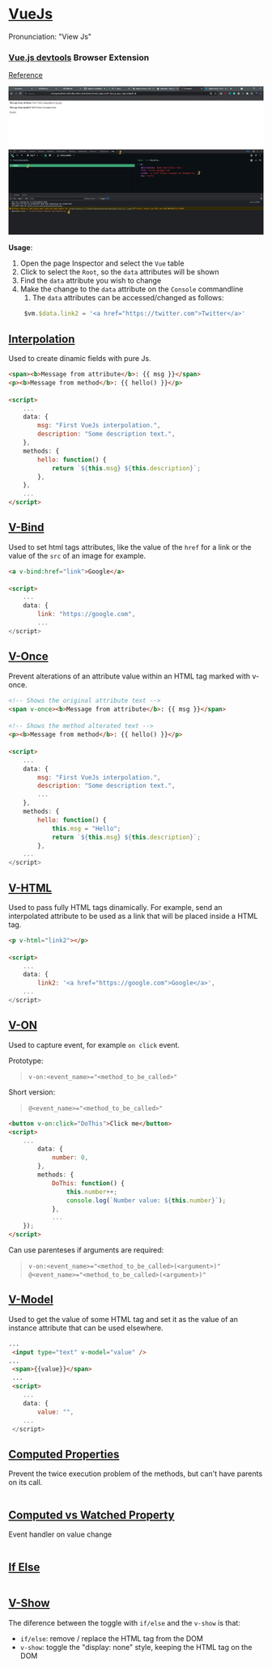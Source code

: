 # [VueJs](https://vuejs.org/)

Pronunciation: "View Js"

### [Vue.js devtools](https://chrome.google.com/webstore/detail/vuejs-devtools/ljjemllljcmogpfapbkkighbhhppjdbg/related?hl=pt-BR) Browser Extension

[Reference](https://v3.vuejs.org/guide/installation.html#vue-devtools)

![VueJsDevtools_BrowserExtension_UsageExample](../img/VueJsDevtools_BrowserExtension_UsageExample.jpg)

**Usage**:
1. Open the page Inspector and select the `Vue` table
2. Click to select the `Root`, so the `data` attributes will be shown
3. Find the `data` attribute you wish to change
4. Make the change to the `data` attribute on the `Console` commandline
   1. The `data` attributes can be accessed/changed as follows:
   ```js
    $vm.$data.link2 = '<a href="https://twitter.com">Twitter</a>'
   ```

## [Interpolation](https://v3.vuejs.org/guide/template-syntax.html#interpolations)

Used to create dinamic fields with pure Js.

```html
<span><b>Message from attribute</b>: {{ msg }}</span>
<p><b>Message from method</b>: {{ hello() }}</p>

<script>
    ...
    data: {
        msg: "First VueJs interpolation.",
        description: "Some description text.",
    },
    methods: {
        hello: function() {
            return `${this.msg} ${this.description}`;
        },
    },
    ...
</script>

```

## [V-Bind](https://v3.vuejs.org/api/directives.html#v-bind)

Used to set html tags attributes, like the value of the `href` for a link or the
value of the `src` of an image for example.

```html
<a v-bind:href="link">Google</a>

<script>
    ...
    data: {
        link: "https://google.com",
        ...
</script>
```

## [V-Once](https://v3.vuejs.org/api/directives.html#v-once)

Prevent alterations of an attribute value within an HTML tag marked with v-once.

```html
<!-- Shows the original attribute text -->
<span v-once><b>Message from attribute</b>: {{ msg }}</span>

<!-- Shows the method alterated text -->
<p><b>Message from method</b>: {{ hello() }}</p>

<script>
    ...
    data: {
        msg: "First VueJs interpolation.",
        description: "Some description text.",
        ...
    },
    methods: {
        hello: function() {
            this.msg = "Hello";
            return `${this.msg} ${this.description}`;
        },
    ...
</script>
```

## [V-HTML](https://v3.vuejs.org/api/directives.html#v-html)

Used to pass fully HTML tags dinamically. For example, send an interpolated
attribute to be used as a link that will be placed inside a HTML tag.

```html
<p v-html="link2"></p>

<script>
    ...
    data: {
        link2: '<a href="https://google.com">Google</a>',
    ...
</script>
```

## [V-ON](https://v3.vuejs.org/api/directives.html#v-on)

Used to capture event, for example `on click` event.

Prototype:
> `v-on:<event_name>="<method_to_be_called>"`

Short version:
> `@<event_name>="<method_to_be_called>"`

```html
<button v-on:click="DoThis">Click me</button>
<script>
    ...
        data: {
            number: 0,
        },
        methods: {
            DoThis: function() {
                this.number++;
                console.log(`Number value: ${this.number}`);
            },
            ...
    });
</script>
```

Can use parenteses if arguments are required:
> `v-on:<event_name>="<method_to_be_called>(<argument>)"`
> `@<event_name>="<method_to_be_called>(<argument>)"`

## [V-Model](https://vuejs.org/v2/api/#v-model)

Used to get the value of some HTML tag and set it as the value of an instance
attribute that can be used elsewhere.

```html
...
 <input type="text" v-model="value" />
...
 <span>{{value}}</span>
 ...
 <script>
    ...
    data: {
        value: "",
    ...
 </script>
```

## [Computed Properties](https://v3.vuejs.org/guide/computed.html#computed-properties)

Prevent the twice execution problem of the methods, but can't have parents on
its call.

```html

```

## [Computed vs Watched Property](https://v3.vuejs.org/guide/computed.html#computed-vs-watched-property)

Event handler on value change

```html

```

## [If Else](https://v3.vuejs.org/guide/conditional.html#v-if)



```html

```

## [V-Show](https://vuejs.org/v2/api/#v-show)

The diference between the toggle with `if/else` and the `v-show` is that:

- `if/else`: remove / replace the HTML tag from the DOM
- `v-show`: toggle the "display: none" style, keeping the HTML tag on the DOM

